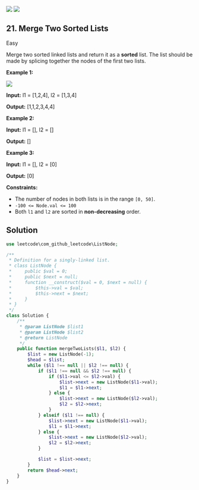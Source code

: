 [![](https://img.shields.io/github/stars/javadev/LeetCode-in-All?label=Stars&style=flat-square)](https://github.com/javadev/LeetCode-in-All)
[![](https://img.shields.io/github/forks/javadev/LeetCode-in-All?label=Fork%20me%20on%20GitHub%20&style=flat-square)](https://github.com/javadev/LeetCode-in-All/fork)

## 21\. Merge Two Sorted Lists

Easy

Merge two sorted linked lists and return it as a **sorted** list. The list should be made by splicing together the nodes of the first two lists.

**Example 1:**

![](https://assets.leetcode.com/uploads/2020/10/03/merge_ex1.jpg)

**Input:** l1 = [1,2,4], l2 = [1,3,4]

**Output:** [1,1,2,3,4,4] 

**Example 2:**

**Input:** l1 = [], l2 = []

**Output:** [] 

**Example 3:**

**Input:** l1 = [], l2 = [0]

**Output:** [0] 

**Constraints:**

*   The number of nodes in both lists is in the range `[0, 50]`.
*   `-100 <= Node.val <= 100`
*   Both `l1` and `l2` are sorted in **non-decreasing** order.

## Solution

```php
use leetcode\com_github_leetcode\ListNode;

/**
 * Definition for a singly-linked list.
 * class ListNode {
 *     public $val = 0;
 *     public $next = null;
 *     function __construct($val = 0, $next = null) {
 *         $this->val = $val;
 *         $this->next = $next;
 *     }
 * }
 */
class Solution {
    /**
     * @param ListNode $list1
     * @param ListNode $list2
     * @return ListNode
     */
    public function mergeTwoLists($l1, $l2) {
        $list = new ListNode(-1);
        $head = $list;
        while ($l1 !== null || $l2 !== null) {
            if ($l1 !== null && $l2 !== null) {
                if ($l1->val <= $l2->val) {
                    $list->next = new ListNode($l1->val);
                    $l1 = $l1->next;
                } else {
                    $list->next = new ListNode($l2->val);
                    $l2 = $l2->next;
                }
            } elseif ($l1 !== null) {
                $list->next = new ListNode($l1->val);
                $l1 = $l1->next;
            } else {
                $list->next = new ListNode($l2->val);
                $l2 = $l2->next;
            }

            $list = $list->next;
        }
        return $head->next;
    }
}
```